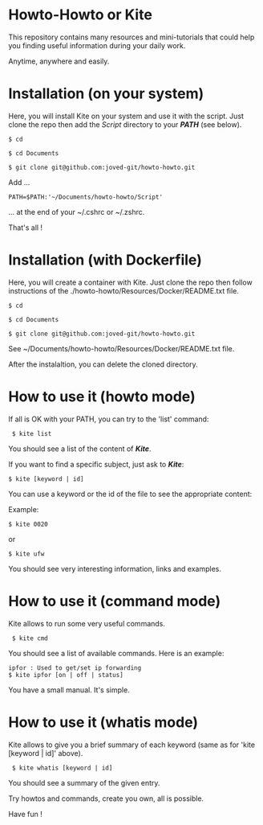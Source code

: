 # Howto-Howto or Kite

This repository contains many resources and mini-tutorials that could help you finding useful information during your daily work.

Anytime, anywhere and easily.




# Installation (on your system)

Here, you will install Kite on your system and use it with the script.
Just clone the repo then add the _Script_ directory to your ***PATH*** (see below).

```
$ cd

$ cd Documents

$ git clone git@github.com:joved-git/howto-howto.git
```

Add ...

```
PATH=$PATH:'~/Documents/howto-howto/Script'
```

... at the end of your ~/.cshrc or ~/.zshrc.

That's all !




# Installation (with Dockerfile)

Here, you will create a container with Kite.
Just clone the repo then follow instructions of the ./howto-howto/Resources/Docker/README.txt file.

```
$ cd

$ cd Documents

$ git clone git@github.com:joved-git/howto-howto.git
```

See ~/Documents/howto-howto/Resources/Docker/README.txt file.

After the instalaltion, you can delete the cloned directory.


# How to use it (howto mode)

If all is OK with your PATH, you can try to the 'list' command:

```
 $ kite list
```

You should see a list of the content of ***Kite***.


If you want to find a specific subject, just ask to ***Kite***:

```
$ kite [keyword | id]
```

You can use a keyword or the id of the file to see the appropriate content:

Example:

 
```
$ kite 0020
```

or

```
$ kite ufw
```

You should see very interesting information, links and examples.


# How to use it (command mode)

Kite allows to run some very useful commands. 

```
 $ kite cmd
```

You should see a list of available commands. Here is an example:

```
ipfor : Used to get/set ip forwarding
$ kite ipfor [on | off | status]
```

You have a small manual. It's simple.


# How to use it (whatis mode)

Kite allows to give you a brief summary of each keyword (same as for 'kite [keyword | id]' above). 

```
 $ kite whatis [keyword | id]
```

You should see a summary of the given entry.


Try howtos and commands, create you own, all is possible.

Have fun !
